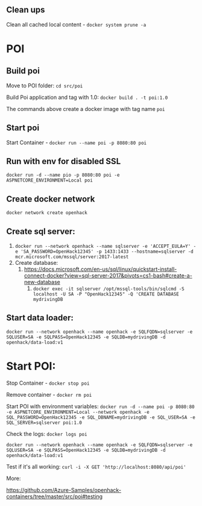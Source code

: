 ## Clean ups

Clean all cached local content - `docker system prune -a`

# POI

## Build poi

Move to POI folder: `cd src/poi`

Build Poi application and tag with 1.0: `docker build . -t poi:1.0`

The commands above create a docker image with tag name `poi`

## Start poi

Start Container - `docker run --name poi -p 8080:80 poi`

## Run with env for disabled SSL

`docker run -d --name pio -p 8080:80 poi -e ASPNETCORE_ENVIRONMENT=Local poi`

## Create docker network

`docker network create openhack`

## Create sql server:

1. `docker run --network openhack --name sqlserver -e 'ACCEPT_EULA=Y' -e 'SA_PASSWORD=OpenHack12345' -p 1433:1433 --hostname=sqlserver -d mcr.microsoft.com/mssql/server:2017-latest`
2. Create database:
   1.  https://docs.microsoft.com/en-us/sql/linux/quickstart-install-connect-docker?view=sql-server-2017&pivots=cs1-bash#create-a-new-database
       1.  `docker exec -it sqlserver /opt/mssql-tools/bin/sqlcmd -S localhost -U SA -P "OpenHack12345" -Q 'CREATE DATABASE mydrivingDB`

## Start data loader:

`docker run --network openhack --name openhack -e SQLFQDN=sqlserver -e SQLUSER=SA -e SQLPASS=OpenHack12345 -e SQLDB=mydrivingDB -d openhack/data-load:v1`

# Start POI:
Stop Container - `docker stop poi`

Remove container - `docker rm poi`

Start POI with environment variables: `docker run -d --name poi -p 8080:80 -e ASPNETCORE_ENVIRONMENT=Local --network openhack -e SQL_PASSWORD=OpenHack12345 -e SQL_DBNAME=mydrivingDB -e SQL_USER=SA -e SQL_SERVER=sqlserver poi:1.0`

Check the logs: `docker logs poi`

`docker run --network openhack --name openhack -e SQLFQDN=sqlserver -e SQLUSER=SA -e SQLPASS=OpenHack12345 -e SQLDB=mydrivingDB -d openhack/data-load:v1`

Test if it's all working:
`curl -i -X GET 'http://localhost:8080/api/poi'`

More:

https://github.com/Azure-Samples/openhack-containers/tree/master/src/poi#testing